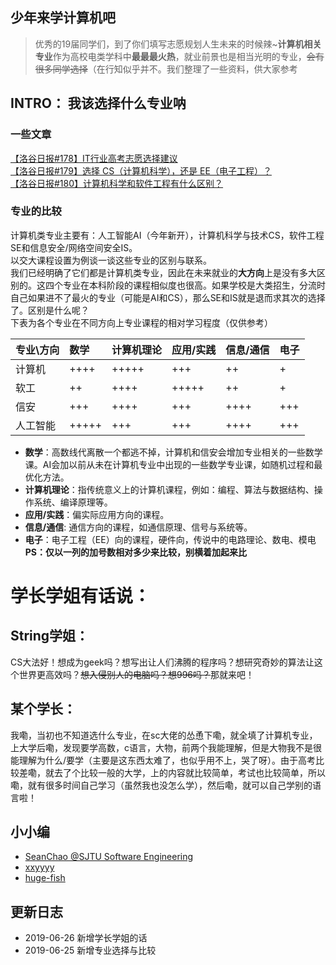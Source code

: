## 少年来学计算机吧
> 优秀的19届同学们，到了你们填写志愿规划人生未来的时候辣~**计算机相关专业**作为高校电类学科中**最最最火热**，就业前景也是相当光明的专业，~~会有很多同学选择~~（在行知似乎并不。我们整理了一些资料，供大家参考

## INTRO： 我该选择什么专业呐
### 一些文章
[【洛谷日报#178】IT行业高考志愿选择建议](http://url.cn/5ePZUqd)  
[【洛谷日报#179】选择 CS（计算机科学），还是 EE（电子工程）？](http://url.cn/5QsB9Wx)  
[【洛谷日报#180】计算机科学和软件工程有什么区别？](http://url.cn/5a5LkIA)
### 专业的比较
计算机类专业主要有：人工智能AI（今年新开），计算机科学与技术CS，软件工程SE和信息安全/网络空间安全IS。  
以交大课程设置为例谈一谈这些专业的区别与联系。  
我们已经明确了它们都是计算机类专业，因此在未来就业的**大方向**上是没有多大区别的。这四个专业在本科阶段的课程相似度也很高。如果学校是大类招生，分流时自己如果进不了最火的专业（可能是AI和CS），那么SE和IS就是退而求其次的选择了。区别是什么呢？  
下表为各个专业在不同方向上专业课程的相对学习程度（仅供参考）  

|专业\方向|数学|计算机理论|应用/实践|信息/通信|电子|
|:--     |:-- |:--      |:--     |:--      |:--|
|计算机|++++|+++++|+++|++|+|
|软工|++|++++|+++++|++|+|
|信安|+++|++++|+++|++++|+++|
|人工智能|+++++|+++|+++|++++|+++|

- **数学**：高数线代离散一个都逃不掉，计算机和信安会增加专业相关的一些数学课。AI会加以前从未在计算机专业中出现的一些数学专业课，如随机过程和最优化方法。
- **计算机理论**：指传统意义上的计算机课程，例如：编程、算法与数据结构、操作系统、编译原理等。
- **应用/实践**：偏实际应用方向的课程。
- **信息/通信**: 通信方向的课程，如通信原理、信号与系统等。
- **电子**：电子工程（EE）向的课程，硬件向，传说中的电路理论、数电、模电  
**PS：仅以一列的加号数相对多少来比较，别横着加起来比**

# 学长学姐有话说：
## String学姐：
CS大法好！想成为geek吗？想写出让人们沸腾的程序吗？想研究奇妙的算法让这个世界更高效吗？~~想入侵别人的电脑吗？想996吗？~~那就来吧！


## 某个学长：
我嘞，当初也不知道选什么专业，在sc大佬的怂恿下嘞，就全填了计算机专业，上大学后嘞，发现要学高数，c语言，大物，前两个我能理解，但是大物我不是很能理解为什么/要学（主要是这东西太难了，也似乎用不上，哭了呀）。由于高考比较差嘞，就去了个比较一般的大学，上的内容就比较简单，考试也比较简单，所以嘞，就有很多时间自己学习（虽然我也没怎么学），然后嘞，就可以自己学别的语言啦！

## 小小编
- [SeanChao @SJTU Software Engineering](https://github.com/SeanChao)
- [xxyyyy](https://github.com/xxyyyy)
- [huge-fish](https://github.com/huge-fish)

## 更新日志
- 2019-06-26 新增学长学姐的话
- 2019-06-25 新增专业选择与比较
